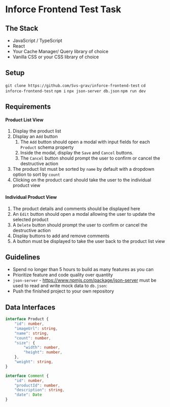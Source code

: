 # Inforce Frontend Test Task

## The Stack

* JavaScript / TypeScript
* React
* Your Cache Manager/ Query library of choice
* Vanilla CSS or your CSS library of choice

## Setup

`git clone https://github.com/Svs-grav/inforce-frontend-test`
`cd inforce-frontend-test`
`npm i`
`npx json-server db.json`
`npm run dev`

## Requirements

#### Product List View 

1. Display the product list
2. DIsplay an `Add` button
	1. The `Add` button should open a modal with input fields for each `Product` schema property
	2. Inside the modal, display the `Save` and `Cancel` buttons.
	3. The `Cancel` button should prompt the user to confirm or cancel the destructive action
3. The product list must be sorted by `name` by default with a dropdown option to sort by `count`
4. Clicking on the product card should take the user to the individual product view 

#### Individual Product View

1. The product details and comments should be displayed here
2. An `Edit` button should open a modal allowing the user to update the selected product
3. A `Delete` button should prompt the user to confirm or cancel the destructive action
4. Display buttons to add and remove comments
5. A button must be displayed to take the user back to the product list view

## Guidelines 

* Spend no longer than 5 hours to build as many features as you can
* Prioritize feature and code quality over quantity
* `json-server` - https://www.npmjs.com/package/json-server must be used to read and write mock data to `db.json`:
* Push the finished project to your own repository

## Data Interfaces 

```ts
interface Product {
	"id": number,
	"imageUrl": string,
	"name": string,
	"count": number,
	"size": {
		"width": number,
		"height": number,
	},
	"weight": string,
}

interface Comment {
	"id": number,
	"productId": number,
	"description": string,
	"date": Date
}
```
